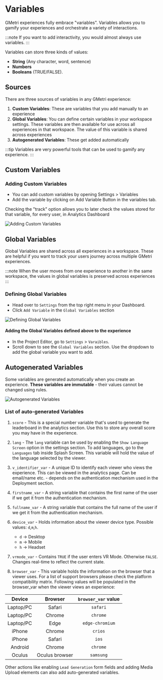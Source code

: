 ---
---
# Variables

GMetri experiences fully embrace "variables". Variables allows you to gamify your experiences and orchestrate a variety of interactions.

:::note
If you want to add interactivity, you would almost always use variables.
:::

Variables can store three kinds of values: 
* **String** (Any character, word, sentence)
* **Numbers**
* **Booleans** (TRUE/FALSE).

## Sources

There are three sources of variables in any GMetri experience:
1. **Custom Variables**: These are variables that you add manually to an experience
2. **Global Variables**: You can define certain variables in your workspace settings. These variables are then available for use across all experiences in that workspace. The value of this variable is shared across experiences
3. **Autogenerated Variables**: These get added automatically

:::tip
Variables are very powerful tools that can be used to gamify any experience.
:::

## Custom Variables

### Adding Custom Variables

* You can add custom variables by opening Settings > Variables
* Add the variable by clicking on Add Variable Button in the variables tab.

Checking the "track" option allows you to later check the values stored for that variable, for every user, in Analytics Dashboard

![Adding Custom Variables](https://s.vrgmetri.com/gb-web/portal-docs/assets/img/screenshots/variables/custom_variables.jfif)

## Global Variables

Global Variables are shared across all experiences in a workspace. These are helpful if you want to track your users journey across multiple GMetri experiences.

:::note
When the user moves from one experience to another in the same workspace, the values in global variables is preserved across experiences
:::

### Defining Global Variables

* Head over to `Settings` from the top right menu in your Dashboard.
* Click `Add Variable` in the `Global Variables` section

![Defining Global Variables](https://s.vrgmetri.com/image/q_90/gb-web/portal-docs/assets/img/screenshots/variables/defineglobalvars.png)


#### Adding the Global Variables defined above to the experience

* In the Project Editor, go to `Settings` > `Varaibles`.
* Scroll down to see the `Global Variables` section. Use the dropdown to add the global variable you want to add.

## Autogenerated Variables

Some variables are generated automatically when you create an experience. 
**These variables are immutable** - their values cannot be changed using rules.

![Autogenerated Variables](https://s.vrgmetri.com/gb-web/portal-docs/assets/img/screenshots/variables/auto_variables.jfif)

### List of auto-generated Variables

1. `score` - This is a special number variable that's used to generate the leaderboard in the analytics section. Use this to store any overall score you may have in the experience.
2. `lang` - The `lang` variable can be used by enabling the `Show Language Screen` option in the settings section. To add languages, go to the `Languages` tab inside Splash Screen. This variable will hold the value of the language selected by the viewer.
3. `v_identifier_var` - A unique ID to identify each viewer who views the experience. This can be viewed in the analytics page. Can be email/name etc. - depends on the authentication mechanism used in the Deployment section.
4. `firstname_var` - A string variable that contains the first name of the user if we get it from the authentication mechanism.
5. `fullname_var` - A string variable that contains the full name of the user if we get it from the authentication mechanism.
6. `device_var` - Holds information about the viewer device type. Possible values: `d`,`m`,`h`.
   * `d` -> Desktop
   * `m` -> Mobile
   * `h` -> Headset

7. `vrmode_var` - Contains `TRUE` if the user enters VR Mode. Otherwise `FALSE`. Changes real-time to reflect the current state.
8. `browser_var` - This variable holds the information on the browser that a viewer uses. For a list of support browsers please check the platform compatibility matrix. Following values will be populated in the browser_var when the viewer views an experience:

  | Device         | Browser        | `browser_var` value |
  | :-------:      | :-----:        | :-----:           |
  | Laptop/PC      | Safari         | `safari`          |
  | Laptop/PC      | Chrome         | `chrome`          |
  | Laptop/PC      | Edge           | `edge-chromium`   |
  | iPhone         | Chrome         | `crios`           |
  | iPhone         | Safari         | `ios`             |
  | Android        | Chrome         | `chrome`          |
  | Oculus         | Oculus browser | `samsung`         |

Other actions like enabling `Lead Generation` form fields and adding Media Upload elements can also add auto-generated variables.

